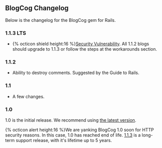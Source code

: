 ## BlogCog Changelog
Below is the changelog for the BlogCog gem for Rails.
### 1.1.3 LTS
* {% octicon shield height:16 %}[Security Vulnerability](https://github.com/blogcog/blogcog/security/advisories/GHSA-qwm6-97h2-ghwp). All 1.1.2 blogs should upgrade to 1.1.3 or follow the steps at the workarounds section.

### 1.1.2
* Ability to destroy comments. Suggested by the Guide to Rails.

### 1.1
* A few changes.

### 1.0
1.0 is the initial release. We recommend using [the latest version](#top).

{% octicon alert height:16 %}We are yanking BlogCog 1.0 soon for HTTP security reasons. In this case, 1.0 has reached end of life. [1.1.3](#113-lts) is a long-term support release, with it's lifetime up to 5 years.
